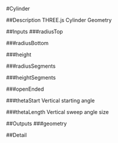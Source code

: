#Cylinder

##Description
THREE.js Cylinder Geometry

##Inputs
###radiusTop


###radiusBottom


###height


###radiusSegments


###heightSegments


###openEnded


###thetaStart
Vertical starting angle

###thetaLength
Vertical sweep angle size

##Outputs
###geometry


##Detail


